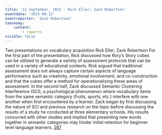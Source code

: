 ```yaml
---
title: '12 September, 2015 - Rick Eller; Zack Robertson'
eventdate: '2015-09-12'
eventreporter: 'Zack Robertson'
taxonomy:
    content:
        - reports
visible: false
---
```


Two presentations on vocabulary acquisition
Rick Eller; Zack Robertson
For the first part of the presentation, Rick discussed how Rory’s Story cubes can be utilized to generate a variety of assessment protocols that can be used in a variety of educational contexts. Rick argued that traditional assessment does not always capture certain aspects of language performance such as creativity, emotional involvement, and co-construction and that the cubes offer a method for operationalizing these areas of assessment. 
In the second half, Zack discussed Semantic Clustering Interference (SCI), a psychological phenomenon where vocabulary items from the same semantic category (fruits, sports, etc.) interfere with one another when first encountered by a learner. Zack began by first discussing the nature of SCI and previous research on the topic before discussing the results of a study he conducted at three elementary schools. His results concurred with other studies and implied that presenting new words together in semantic categories may hinder initial retention for beginner level language learners.
<a href="/chapters/kq/schedule/2015/september/12">287</a>
